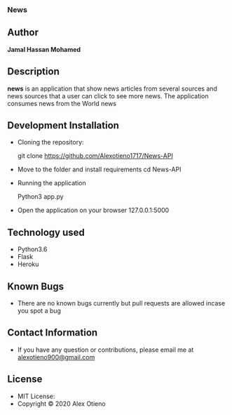 ### News

## Author

**Jamal Hassan Mohamed**

## Description
**news** is an application that show news articles from several sources and news sources that a user can click to see more news. The application consumes news from the  World news



## Development Installation
* Cloning the repository:

  git clone https://github.com/Alexotieno1717/News-API

* Move to the folder and install requirements
   cd News-API
* Running the application

   Python3 app.py

* Open the application on your browser 127.0.0.1:5000

## Technology used
* Python3.6
* Flask
* Heroku

## Known Bugs

* There are no known bugs currently but pull requests are allowed incase you spot a bug

## Contact Information
* If you have any question or contributions, please email me at alexotieno900@gmail.com

## License
* MIT License:
* Copyright &copy; 2020 Alex Otieno